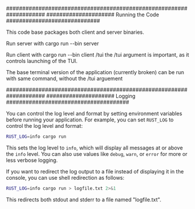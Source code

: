 ####################################################################
##################### Running the Code #############################

This code base packages both client and server binaries.

Run server with cargo run --bin server

Run client with cargo run --bin client /tui
the /tui argument is important, as it controls launching of the TUI. 

The base terminal version of the application (currently broken) can be run with same command, without the /tui arguement

####################################################################
##################### Logging ######################################

You can control the log level and format by setting environment variables before running your application. For example, you can set `RUST_LOG` to control the log level and format:

``` bash
RUST_LOG=info cargo run
```

This sets the log level to `info`, which will display all messages at or above the `info` level. You can also use values like `debug`, `warn`, or `error` for more or less verbose logging.

If you want to redirect the log output to a file instead of displaying it in the console, you can use shell redirection as follows:

``` bash
RUST_LOG=info cargo run > logfile.txt 2>&1
```

This redirects both stdout and stderr to a file named "logfile.txt".
